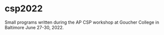 # csp2022
Small programs written during the AP CSP workshop at Goucher College in Baltimore June 27-30, 2022.
